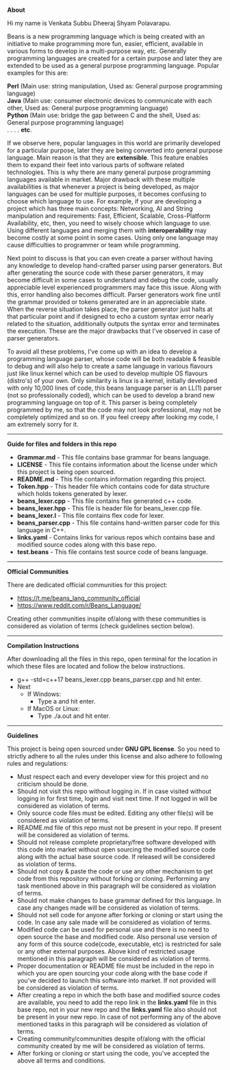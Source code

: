 **About**

Hi my name is Venkata Subbu Dheeraj Shyam Polavarapu.

Beans is a new programming language which is being created with an initiative to make programming more fun, easier, efficient, available in various forms to develop in a multi-purpose way, etc. Generally programming languages are created for a certain purpose and later they are extended to be used as a general purpose programming language. Popular examples for this are:

**Perl** (Main use: string manipulation, Used as: General purpose programming language)<br>
**Java** (Main use: consumer electronic devices to communicate with each other, Used as: General purpose programming language)<br>
**Python** (Main use: bridge the gap between C and the shell, Used as: General purpose programming language)<br> 
.
.
.
.
**etc**.

If we observe here, popular languages in this world are primarily developed for a particular purpose, later they are being converted into general purpose language. Main reason is that they are **extensible**. This feature enables them to expand their feet into various parts of software related technologies. This is why there are many general purpose programming languages available in market. Major drawback with these multiple availabilities is that whenever a project is being developed, as major languages can be used for multiple purposes, it becomes confusing to choose which language to use. For example, if your are developing a project which has three main concepts: Networking, AI and String manipulation and requirements: Fast, Efficient, Scalable, Cross-Platform Availability, etc, then, you need to wisely choose which language to use. Using different languages and merging them with **interoperability** may become costly at some point in some cases. Using only one language may cause difficulties to programmer or team while programming.

Next point to discuss is that you can even create a parser without having any knowledge to develop hand-crafted parser using parser generators. But after generating the source code with these parser generators, it may become difficult in some cases to understand and debug the code, usually appreciable level experienced programmers may face this issue. Along with this, error handling also becomes difficult. Parser generators work fine until the grammar provided or tokens generated are in an appreciable state. When the reverse situation takes place, the parser generator just halts at that particular point and if designed to echo a custom syntax error nearly related to the situation, additionally outputs the syntax error and terminates the execution. These are the major drawbacks that I've observed in case of parser generators.

To avoid all these problems, I've come up with an idea to develop a programming language parser, whose code will be both readable & feasible to debug and will also help to create a same language in various flavours just like linux kernel which can be used to develop multiple OS flavours (distro's) of your own. Only similarity is linux is a kernel, initially developed with only 10,000 lines of code, this beans language parser is an LL(1) parser (not so professionally coded), which can be used to develop a brand new programming language on top of it. This parser is being completely programmed by me, so that the code may not look professional, may not be completely optimized and so on. If you feel creepy after looking my code, I am extremely sorry for it.

<hr/>

**Guide for files and folders in this repo**

  - **Grammar.md** - This file contains base grammar for beans language.<br>
  - **LICENSE** - This file contains information about the license under which this project is being open sourced.<br>
  - **README.md** - This file contains information regarding this project.<br>
  - **Token.hpp** - This header file which contains code for data structure which holds tokens generated by lexer.<br>
  - **beans_lexer.cpp** - This file contains flex generated c++ code.<br>
  - **beans_lexer.hpp** - This file is header file for beans_lexer.cpp file.<br>
  - **beans_lexer.l** - This file contains flex code for lexer.<br>
  - **beans_parser.cpp** - This file contains hand-written parser code for this language in C++.<br>
  - **links.yaml** - Contains links for various repos which contains base and modified source codes along with this base repo.<br>
  - **test.beans** - This file contains test source code of beans language.<br>

<hr/>

**Official Communities**

There are dedicated official communities for this project:

  - https://t.me/beans_lang_community_official
  - https://www.reddit.com/r/Beans_Language/

Creating other communities inspite of/along with these communities is considered as violation of terms (check guidelines section below).

<hr/>

**Compilation Instructions**

After downloading all the files in this repo, open terminal for the location in which these files are located and follow the below instructions.
  
  - g++ -std=c++17 beans_lexer.cpp beans_parser.cpp and hit enter.
  - Next
    - If Windows:
      - Type a and hit enter.
    - If MacOS or Linux:
      - Type ./a.out and hit enter.

<hr/>

**Guidelines**

This project is being open sourced under **GNU GPL license**. So you need to strictly adhere to all the rules under this license and also adhere to following rules and regulations:<br>
  
  - Must respect each and every developer view for this project and no criticism should be done.
  - Should not visit this repo without logging in. If in case visited without logging in for first time, login and visit next time. If not logged in will be considered as violation of terms.
  - Only source code files must be edited. Editing any other file(s) will be considered as violation of terms.
  - README.md file of this repo must not be present in your repo. If present will be considered as violation of terms.
  - Should not release complete proprietary/free software developed with this code into market without open sourcing the modified source code along with the actual base source code. If released will be considered as violation of terms.
  - Should not copy & paste the code or use any other mechanism to get code from this repository without forking or cloning. Performing any task mentioned above in this paragraph will be considered as violation of terms.
  - Should not make changes to base grammar defined for this language. In case any changes made will be considered as violation of terms.
  - Should not sell code for anyone after forking or cloning or start using the code. In case any sale made will be considered as violation of terms.
  - Modified code can be used for personal use and there is no need to open source the base and modified code. Also personal use version of any form of this source code(code, executable, etc) is restricted for sale or any other external purposes. Above kind of restricted usage mentioned in this paragraph will be considered as violation of terms.
  - Proper documentation or README file must be included in the repo in which you are open sourcing your code along with the base code if you've decided to launch this software into market. If not provided will be considered as violation of terms.
  - After creating a repo in which the both base and modified source codes are available, you need to add the repo link in the **links.yaml** file in this base repo, not in your new repo and the **links.yaml** file also should not be present in your new repo. In case of not performing any of the above mentioned tasks in this paragraph will be considered as violation of terms.
  - Creating community/communities despite of/along with the official community created by me will be considered as violation of terms.
  - After forking or cloning or start using the code, you've accepted the above all terms and conditions.
